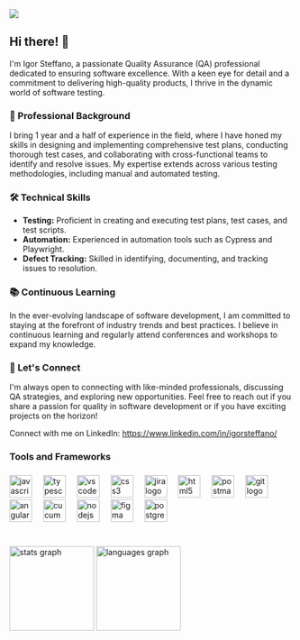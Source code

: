 <div align="left">
  <img src="[https://i.postimg.cc/pXmLJMxk/coverlinkedin.png](https://firebasestorage.googleapis.com/v0/b/portifoliogit-b3610.appspot.com/o/coverlinkedin.png?alt=media&token=75176ae9-2f38-42cb-9734-43cddf556199)"  />
</div>

## Hi there! 👋

I'm Igor Steffano, a passionate Quality Assurance (QA) professional dedicated to ensuring software excellence. With a keen eye for detail and a commitment to delivering high-quality products, I thrive in the dynamic world of software testing.

### 💼 Professional Background

I bring 1 year and a half of experience in the field, where I have honed my skills in designing and implementing comprehensive test plans, conducting thorough test cases, and collaborating with cross-functional teams to identify and resolve issues. My expertise extends across various testing methodologies, including manual and automated testing.

### 🛠️ Technical Skills

- **Testing:** Proficient in creating and executing test plans, test cases, and test scripts.
- **Automation:** Experienced in automation tools such as Cypress and Playwright.
- **Defect Tracking:** Skilled in identifying, documenting, and tracking issues to resolution.


### 📚 Continuous Learning

In the ever-evolving landscape of software development, I am committed to staying at the forefront of industry trends and best practices. I believe in continuous learning and regularly attend conferences and workshops to expand my knowledge.

### 🤝 Let's Connect

I'm always open to connecting with like-minded professionals, discussing QA strategies, and exploring new opportunities. Feel free to reach out if you share a passion for quality in software development or if you have exciting projects on the horizon!

Connect with me on LinkedIn: https://www.linkedin.com/in/igorsteffano/

### Tools and Frameworks


###

<div align="left">
  <div align="left">
  <img src="https://cdn.jsdelivr.net/gh/devicons/devicon/icons/javascript/javascript-original.svg" height="40" alt="javascript logo"  />
  <img width="12" />
  <img src="https://cdn.jsdelivr.net/gh/devicons/devicon/icons/typescript/typescript-original.svg" height="40" alt="typescript logo"  />
  <img width="12" />
  <img src="https://cdn.jsdelivr.net/gh/devicons/devicon/icons/vscode/vscode-original.svg" height="40" alt="vscode logo"  />
  <img width="12" />
  <img src="https://cdn.jsdelivr.net/gh/devicons/devicon/icons/css3/css3-original.svg" height="40" alt="css3 logo"  />
  <img width="12" />
  <img src="https://cdn.jsdelivr.net/gh/devicons/devicon/icons/jira/jira-original.svg" height="40" alt="jira logo"  />
  <img width="12" />
  <img src="https://cdn.jsdelivr.net/gh/devicons/devicon/icons/html5/html5-original.svg" height="40" alt="html5 logo"  />
  <img width="12" />
  <img src="https://skillicons.dev/icons?i=postman" height="40" alt="postman logo"  />
  <img width="12" />
  <img src="https://cdn.jsdelivr.net/gh/devicons/devicon/icons/git/git-original.svg" height="40" alt="git logo"  />
  <img width="12" />
  <img src="https://cdn.jsdelivr.net/gh/devicons/devicon/icons/angularjs/angularjs-original.svg" height="40" alt="angularjs logo"  />
  <img width="12" />
  <img src="https://cdn.simpleicons.org/cucumber/23D96C" height="40" alt="cucumber logo"  />
  <img width="12" />
  <img src="https://cdn.simpleicons.org/nodedotjs/339933" height="40" alt="nodejs logo"  />
  <img width="12" />
  <img src="https://cdn.jsdelivr.net/gh/devicons/devicon/icons/figma/figma-original.svg" height="40" alt="figma logo"  />
  <img width="12" />
  <img src="https://skillicons.dev/icons?i=postgres" height="40" alt="postgresql logo"  />
</div>

###
</div>

###

<br clear="both">

<div align="left">
  <img src="https://github-readme-stats.vercel.app/api?username=Igor-Steffano&hide_title=false&hide_rank=false&show_icons=true&include_all_commits=true&count_private=true&disable_animations=false&theme=dracula&locale=en&hide_border=false&order=1" height="150" alt="stats graph"  />
  <img src="https://github-readme-stats.vercel.app/api/top-langs?username=Igor-Steffano&locale=en&hide_title=false&layout=compact&card_width=320&langs_count=5&theme=dracula&hide_border=false&order=2" height="150" alt="languages graph"  />
</div>
